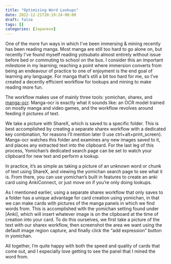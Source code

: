 ```yaml
---
title: "Optimizing Word Lookups"
date: 2022-12-21T20:19:24-08:00
draft: false
tags: []
categories: [Japanese]
---
```


One of the more fun ways in which I've been immersing & mining recently has been reading manga. 
Most manga are still too hard to go alone on, but recently I've found myself reading yotsubato almost 
entirely without issue before bed or commuting to school on the bus. I consider this an important milestone 
in my learning; reaching a point where immersion converts from being an endeavour of practice to one of enjoyment is 
the end goal of learning any language. For manga that’s still a bit too hard for me, so I’ve created a decently 
efficient workflow for lookups and mining to make reading more fun.

The workflow makes use of mainly three tools: yomichan, sharex, and [manga-ocr](https://github.com/kha-white/manga-ocr). 
Manga-ocr is exactly what it sounds like: an OCR model trained on mostly manga and video games, 
and the workflow revolves around feeding it pictures of text.

We take a picture with ShareX, which is saved to a specific folder. 
This is best accomplished by creating a separate sharex workflow with a dedicated key combination, 
for reasons I’ll mention later (I use ctrl+alt+print_screen). 
Manga-ocr watches this folder and examines any new images saved to it, and places any extracted text into the clipboard. 
For the last leg of this process, Yomichan’s dedicated search page can be set to watch your clipboard for new text and perform a lookup.

In practice, it’s as simple as taking a picture of an unknown word or chunk of text using ShareX, 
and viewing the yomichan search page to see what it is. From there, you can use yomichan’s built in 
features to create an anki card using AnkiConnect, or just move on if you’re only doing lookups. 

As I mentioned earlier, using a separate sharex workflow that only saves to a folder has a unique advantage 
for card creation using yomichan, in that we can make cards with pictures of the manga panels in which we find words from. 
This is accomplished with the yomichan setting found under [Anki], which will insert whatever image is on the clipboard 
at the time of creation into your card. To do this ourselves, we first take a picture of the text with our sharex workflow, 
then screenshot the area we want using the default image region capture, and finally click the “add expression” button in yomichan.

All together, I’m quite happy with both the speed and quality of cards that come out, 
and I especially love getting to see the panel that I mined the word from. 
